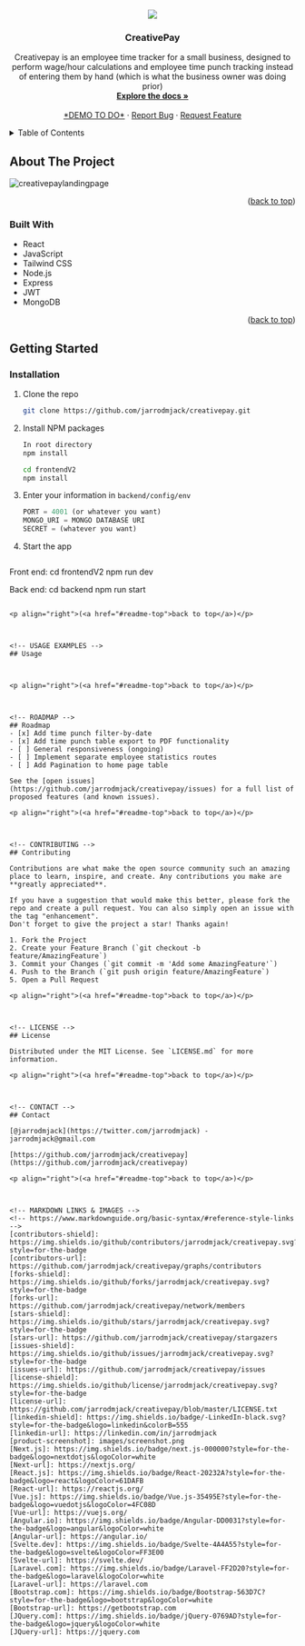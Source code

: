 <!-- Improved compatibility of back to top link: See: https://github.com/othneildrew/Best-README-Template/pull/73 -->
<a name="readme-top"></a>
<!--
*** Thanks for checking out the Best-README-Template. If you have a suggestion
*** that would make this better, please fork the repo and create a pull request
*** or simply open an issue with the tag "enhancement".
*** Don't forget to give the project a star!
*** Thanks again! Now go create something AMAZING! :D
-->



<!-- PROJECT SHIELDS -->
<!--
*** I'm using markdown "reference style" links for readability.
*** Reference links are enclosed in brackets [ ] instead of parentheses ( ).
*** See the bottom of this document for the declaration of the reference variables
*** for contributors-url, forks-url, etc. This is an optional, concise syntax you may use.
*** https://www.markdownguide.org/basic-syntax/#reference-style-links
-->
<!-- [![Contributors][contributors-shield]][contributors-url]
[![Forks][forks-shield]][forks-url]
[![Stargazers][stars-shield]][stars-url]
[![Issues][issues-shield]][issues-url]
[![MIT License][license-shield]][license-url]
[![LinkedIn][linkedin-shield]][linkedin-url] -->


<!-- PROJECT LOGO -->
 <br />
<div align="center">
<img src="![creativepaylandingpage](https://github.com/jarrodmjack/creativepay/assets/99290888/d314dca5-1661-4a98-8bd8-1eefd023383a)"/> 


<h3 align="center">CreativePay</h3>

  <p align="center">
    Creativepay is an employee time tracker for a small business, designed to perform wage/hour calculations and employee time punch tracking instead of entering them by hand (which is what the business owner was doing prior)
    <br />
    <a href="https://github.com/jarrodmjack/creativepay"><strong>Explore the docs »</strong></a>
    <br />
    <br />
    <a href="">*DEMO TO DO*</a>
    ·
    <a href="https://github.com/jarrodmjack/creativepay/issues">Report Bug</a>
    ·
    <a href="https://github.com/jarrodmjack/creativepay/issues">Request Feature</a>
  </p>
</div>



<!-- TABLE OF CONTENTS -->
<details>
  <summary>Table of Contents</summary>
  <ol>
    <li>
      <a href="#about-the-project">About The Project</a>
      <ul>
        <li><a href="#built-with">Built With</a></li>
      </ul>
    </li>
    <li>
      <a href="#getting-started">Getting Started</a>
      <ul>
        <li><a href="#prerequisites">Prerequisites</a></li>
        <li><a href="#installation">Installation</a></li>
      </ul>
    </li>
    <li><a href="#usage">Usage</a></li>
    <li><a href="#roadmap">Roadmap</a></li>
    <li><a href="#contributing">Contributing</a></li>
    <li><a href="#license">License</a></li>
    <li><a href="#contact">Contact</a></li>
    <li><a href="#acknowledgments">Acknowledgments</a></li>
  </ol>
</details>



<!-- ABOUT THE PROJECT -->
## About The Project

![creativepaylandingpage](https://github.com/jarrodmjack/creativepay/assets/99290888/d314dca5-1661-4a98-8bd8-1eefd023383a)


<p align="right">(<a href="#readme-top">back to top</a>)</p>



### Built With


- React
- JavaScript
- Tailwind CSS
- Node.js
- Express
- JWT
- MongoDB


<p align="right">(<a href="#readme-top">back to top</a>)</p>



<!-- GETTING STARTED -->
## Getting Started


### Installation

1. Clone the repo
   ```sh
   git clone https://github.com/jarrodmjack/creativepay.git
   ```
2. Install NPM packages
   ```sh
   In root directory
   npm install
   
   cd frontendV2
   npm install
   ```
3. Enter your information in `backend/config/env`
   ```js
   PORT = 4001 (or whatever you want)
   MONGO_URI = MONGO DATABASE URI
   SECRET = (whatever you want)
   ```

4. Start the app
   ```js
  Front end:
  cd frontendV2
  npm run dev
  
  Back end:
  cd backend
  npm run start
   ```

<p align="right">(<a href="#readme-top">back to top</a>)</p>



<!-- USAGE EXAMPLES -->
## Usage



<p align="right">(<a href="#readme-top">back to top</a>)</p>



<!-- ROADMAP -->
## Roadmap
- [x] Add time punch filter-by-date
- [x] Add time punch table export to PDF functionality  
- [ ] General responsiveness (ongoing)
- [ ] Implement separate employee statistics routes
- [ ] Add Pagination to home page table

See the [open issues](https://github.com/jarrodmjack/creativepay/issues) for a full list of proposed features (and known issues).

<p align="right">(<a href="#readme-top">back to top</a>)</p>



<!-- CONTRIBUTING -->
## Contributing

Contributions are what make the open source community such an amazing place to learn, inspire, and create. Any contributions you make are **greatly appreciated**.

If you have a suggestion that would make this better, please fork the repo and create a pull request. You can also simply open an issue with the tag "enhancement".
Don't forget to give the project a star! Thanks again!

1. Fork the Project
2. Create your Feature Branch (`git checkout -b feature/AmazingFeature`)
3. Commit your Changes (`git commit -m 'Add some AmazingFeature'`)
4. Push to the Branch (`git push origin feature/AmazingFeature`)
5. Open a Pull Request

<p align="right">(<a href="#readme-top">back to top</a>)</p>



<!-- LICENSE -->
## License

Distributed under the MIT License. See `LICENSE.md` for more information.

<p align="right">(<a href="#readme-top">back to top</a>)</p>



<!-- CONTACT -->
## Contact

[@jarrodmjack](https://twitter.com/jarrodmjack) - jarrodmjack@gmail.com

[https://github.com/jarrodmjack/creativepay](https://github.com/jarrodmjack/creativepay)

<p align="right">(<a href="#readme-top">back to top</a>)</p>



<!-- MARKDOWN LINKS & IMAGES -->
<!-- https://www.markdownguide.org/basic-syntax/#reference-style-links -->
[contributors-shield]: https://img.shields.io/github/contributors/jarrodmjack/creativepay.svg?style=for-the-badge
[contributors-url]: https://github.com/jarrodmjack/creativepay/graphs/contributors
[forks-shield]: https://img.shields.io/github/forks/jarrodmjack/creativepay.svg?style=for-the-badge
[forks-url]: https://github.com/jarrodmjack/creativepay/network/members
[stars-shield]: https://img.shields.io/github/stars/jarrodmjack/creativepay.svg?style=for-the-badge
[stars-url]: https://github.com/jarrodmjack/creativepay/stargazers
[issues-shield]: https://img.shields.io/github/issues/jarrodmjack/creativepay.svg?style=for-the-badge
[issues-url]: https://github.com/jarrodmjack/creativepay/issues
[license-shield]: https://img.shields.io/github/license/jarrodmjack/creativepay.svg?style=for-the-badge
[license-url]: https://github.com/jarrodmjack/creativepay/blob/master/LICENSE.txt
[linkedin-shield]: https://img.shields.io/badge/-LinkedIn-black.svg?style=for-the-badge&logo=linkedin&colorB=555
[linkedin-url]: https://linkedin.com/in/jarrodmjack
[product-screenshot]: images/screenshot.png
[Next.js]: https://img.shields.io/badge/next.js-000000?style=for-the-badge&logo=nextdotjs&logoColor=white
[Next-url]: https://nextjs.org/
[React.js]: https://img.shields.io/badge/React-20232A?style=for-the-badge&logo=react&logoColor=61DAFB
[React-url]: https://reactjs.org/
[Vue.js]: https://img.shields.io/badge/Vue.js-35495E?style=for-the-badge&logo=vuedotjs&logoColor=4FC08D
[Vue-url]: https://vuejs.org/
[Angular.io]: https://img.shields.io/badge/Angular-DD0031?style=for-the-badge&logo=angular&logoColor=white
[Angular-url]: https://angular.io/
[Svelte.dev]: https://img.shields.io/badge/Svelte-4A4A55?style=for-the-badge&logo=svelte&logoColor=FF3E00
[Svelte-url]: https://svelte.dev/
[Laravel.com]: https://img.shields.io/badge/Laravel-FF2D20?style=for-the-badge&logo=laravel&logoColor=white
[Laravel-url]: https://laravel.com
[Bootstrap.com]: https://img.shields.io/badge/Bootstrap-563D7C?style=for-the-badge&logo=bootstrap&logoColor=white
[Bootstrap-url]: https://getbootstrap.com
[JQuery.com]: https://img.shields.io/badge/jQuery-0769AD?style=for-the-badge&logo=jquery&logoColor=white
[JQuery-url]: https://jquery.com 
